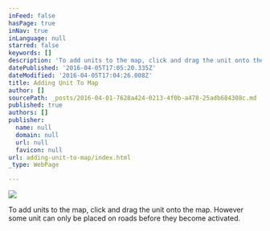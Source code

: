 ```yaml
---
inFeed: false
hasPage: true
inNav: true
inLanguage: null
starred: false
keywords: []
description: 'To add units to the map, click and drag the unit onto the map. However some unit can only be placed on roads before they become activated.'
datePublished: '2016-04-05T17:05:20.335Z'
dateModified: '2016-04-05T17:04:26.008Z'
title: Adding Unit To Map
author: []
sourcePath: _posts/2016-04-01-7628a424-0213-4f0b-a478-25adb684308c.md
published: true
authors: []
publisher:
  name: null
  domain: null
  url: null
  favicon: null
url: adding-unit-to-map/index.html
_type: WebPage

---
```

![](https://the-grid-user-content.s3-us-west-2.amazonaws.com/68d3cfcd-4cc4-4338-92ef-dfdf1eab16ac.gif)

To add units to the map, click and drag the unit onto the map. However some unit can only be placed on roads before they become activated.